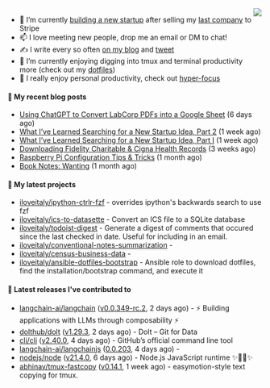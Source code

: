 <img align="right" src="https://github-readme-stats.vercel.app/api?username=iloveitaly&show_icons=true&text_color=718096&hide_title=true"/>

- 🔭 I’m currently [building a new startup](https://mikebian.co/bye-stripe-on-to-the-next-adventure/) after selling my [last company](https://suitesync.io) to Stripe
- 📫 I love meeting new people, drop me an email or DM to chat!
- ✍️ I write every so often [on my blog](http://mikebian.co/) and [tweet](https://twitter.com/mike_bianco)
- 🌱 I’m currently enjoying digging into tmux and terminal productivity more (check out my [dotfiles](https://github.com/iloveitaly/dotfiles))
- 💬 I really enjoy personal productivity, check out [hyper-focus](https://github.com/iloveitaly/hyper-focus)

#### 📜 My recent blog posts


- [Using ChatGPT to Convert LabCorp PDFs into a Google Sheet](https://mikebian.co/using-chatgpt-to-convert-labcorp-pdfs-into-a-google-sheet/) (6 days ago)
- [What I’ve Learned Searching for a New Startup Idea, Part 2](https://mikebian.co/what-ive-learned-searching-for-a-new-startup-idea-part-2/) (1 week ago)
- [What I’ve Learned Searching for a New Startup Idea, Part I](https://mikebian.co/what-ive-learned-searching-for-a-new-startup-idea-part-i/) (1 week ago)
- [Downloading Fidelity Charitable &amp; Cigna Health Records](https://mikebian.co/downloading-fidelity-charitable-cigna-health-records/) (3 weeks ago)
- [Raspberry Pi Configuration Tips &amp; Tricks](https://mikebian.co/raspberry-pi-configuration-tips-tricks/) (1 month ago)
- [Book Notes: Wanting](https://mikebian.co/book-notes-wanting/) (1 month ago)

#### 🌱 My latest projects


- [iloveitaly/ipython-ctrlr-fzf](https://github.com/iloveitaly/ipython-ctrlr-fzf) - overrides ipython&#39;s backwards search to use fzf
- [iloveitaly/ics-to-datasette](https://github.com/iloveitaly/ics-to-datasette) - Convert an ICS file to a SQLite database
- [iloveitaly/todoist-digest](https://github.com/iloveitaly/todoist-digest) - Generate a digest of comments that occured since the last checked in date. Useful for including in an email.
- [iloveitaly/conventional-notes-summarization](https://github.com/iloveitaly/conventional-notes-summarization) - 
- [iloveitaly/census-business-data](https://github.com/iloveitaly/census-business-data) - 
- [iloveitaly/ansible-dotfiles-bootstrap](https://github.com/iloveitaly/ansible-dotfiles-bootstrap) - Ansible role to download dotfiles, find the installation/bootstrap command, and execute it

#### 🔭 Latest releases I've contributed to


- [langchain-ai/langchain](https://github.com/langchain-ai/langchain) ([v0.0.349-rc.2](https://github.com/langchain-ai/langchain/releases/tag/v0.0.349-rc.2), 2 days ago) - ⚡ Building applications with LLMs through composability ⚡
- [dolthub/dolt](https://github.com/dolthub/dolt) ([v1.29.3](https://github.com/dolthub/dolt/releases/tag/v1.29.3), 2 days ago) - Dolt – Git for Data
- [cli/cli](https://github.com/cli/cli) ([v2.40.0](https://github.com/cli/cli/releases/tag/v2.40.0), 4 days ago) - GitHub’s official command line tool
- [langchain-ai/langchainjs](https://github.com/langchain-ai/langchainjs) ([0.0.203](https://github.com/langchain-ai/langchainjs/releases/tag/0.0.203), 4 days ago) - 
- [nodejs/node](https://github.com/nodejs/node) ([v21.4.0](https://github.com/nodejs/node/releases/tag/v21.4.0), 6 days ago) - Node.js JavaScript runtime ✨🐢🚀✨
- [abhinav/tmux-fastcopy](https://github.com/abhinav/tmux-fastcopy) ([v0.14.1](https://github.com/abhinav/tmux-fastcopy/releases/tag/v0.14.1), 1 week ago) - easymotion-style text copying for tmux.
